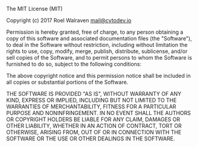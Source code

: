 The MIT License (MIT)

Copyright (c) 2017 Roel Walraven <mail@cytodev.io>

Permission is hereby granted, free of charge, to  any person obtaining a copy of
this software  and associated documentation files (the "Software"),  to deal  in
the  Software  without  restriction,  including without limitation the rights to
use, copy, modify, merge, publish, distribute, sublicense, and/or sell copies of
the Software, and to permit persons to whom  the Software is furnished to do so,
subject to the following conditions:

The above copyright  notice and  this permission notice shall be included in all
copies or substantial portions of the Software.

THE  SOFTWARE  IS PROVIDED "AS  IS", WITHOUT  WARRANTY OF ANY KIND,  EXPRESS  OR
IMPLIED, INCLUDING BUT NOT LIMITED TO THE WARRANTIES OF MERCHANTABILITY, FITNESS
FOR A PARTICULAR PURPOSE AND NONINFRINGEMENT. IN NO  EVENT SHALL THE  AUTHORS OR
COPYRIGHT HOLDERS BE LIABLE FOR ANY CLAIM, DAMAGES  OR OTHER LIABILITY,  WHETHER
IN  AN  ACTION OF CONTRACT,  TORT OR OTHERWISE,  ARISING  FROM,  OUT  OF  OR  IN
CONNECTION WITH THE SOFTWARE OR THE USE OR OTHER DEALINGS IN THE SOFTWARE.
